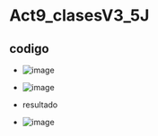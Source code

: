 # Act9_clasesV3_5J

## codigo
- ![image](https://github.com/user-attachments/assets/33495ce6-cc0d-42da-a555-3c0e6871af60)
- ![image](https://github.com/user-attachments/assets/6f6fef41-5606-4fe0-a279-602bd2391016)

- resultado
- ![image](https://github.com/user-attachments/assets/0cab15f3-6c7a-4564-8177-09c759d999fd)


